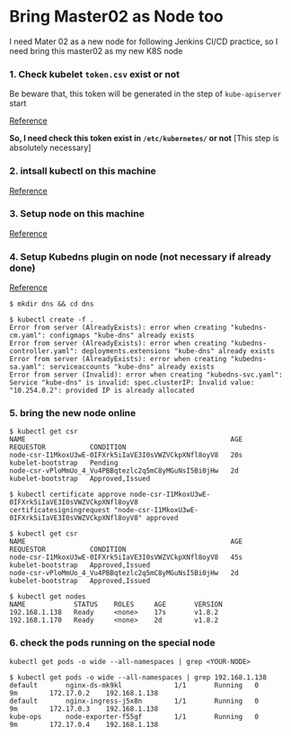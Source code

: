 # Bring Master02 as Node too

I need Mater 02 as a new node for following Jenkins CI/CD practice, so I need bring this master02 as my new K8S node


### 1. Check kubelet `token.csv` exist or not 

Be beware that, this token will be generated in the step of `kube-apiserver ` start

[Reference](https://github.com/Chao-Xi/JacobTechBlog/blob/master/k8s_dev/build_k8s18/06-%E9%83%A8%E7%BD%B2master%E8%8A%82%E7%82%B9.md#61-%E9%85%8D%E7%BD%AE%E5%92%8C%E5%90%AF%E5%8A%A8kube-apiserver)


**So, I need check this token exist in `/etc/kubernetes/` or not**  [This step is absolutely necessary]


### 2. intsall kubectl on this machine

[Reference](https://github.com/Chao-Xi/JacobTechBlog/blob/master/k8s_dev/build_k8s18/04-%E9%85%8D%E7%BD%AEkubectl%E5%91%BD%E4%BB%A4%E8%A1%8C%E5%B7%A5%E5%85%B7.md)



### 3. Setup node on this machine

[Reference](https://github.com/Chao-Xi/JacobTechBlog/blob/master/k8s_dev/build_k8s18/08-%E9%83%A8%E7%BD%B2Node%E8%8A%82%E7%82%B9.md)


### 4. Setup Kubedns plugin on node (not necessary if already done)

[Reference](https://github.com/Chao-Xi/JacobTechBlog/blob/master/k8s_dev/build_k8s18/09-%E9%83%A8%E7%BD%B2kubedns%E6%8F%92%E4%BB%B6.md)

```
$ mkdir dns && cd dns

$ kubectl create -f .
Error from server (AlreadyExists): error when creating "kubedns-cm.yaml": configmaps "kube-dns" already exists
Error from server (AlreadyExists): error when creating "kubedns-controller.yaml": deployments.extensions "kube-dns" already exists
Error from server (AlreadyExists): error when creating "kubedns-sa.yaml": serviceaccounts "kube-dns" already exists
Error from server (Invalid): error when creating "kubedns-svc.yaml": Service "kube-dns" is invalid: spec.clusterIP: Invalid value: "10.254.0.2": provided IP is already allocated
```

### 5. bring the new node online

```
$ kubectl get csr
NAME                                                   AGE       REQUESTOR           CONDITION
node-csr-I1MkoxU3wE-0IFXrk5iIaVE3I0sVWZVCkpXNfl8oyV8   20s       kubelet-bootstrap   Pending
node-csr-vPloMmUo_4_Vu4PBBqtezlc2q5mC8yMGuNsI5Bi0jHw   2d        kubelet-bootstrap   Approved,Issued
```

```
$ kubectl certificate approve node-csr-I1MkoxU3wE-0IFXrk5iIaVE3I0sVWZVCkpXNfl8oyV8
certificatesigningrequest "node-csr-I1MkoxU3wE-0IFXrk5iIaVE3I0sVWZVCkpXNfl8oyV8" approved
```
```
$ kubectl get csr
NAME                                                   AGE       REQUESTOR           CONDITION
node-csr-I1MkoxU3wE-0IFXrk5iIaVE3I0sVWZVCkpXNfl8oyV8   45s       kubelet-bootstrap   Approved,Issued
node-csr-vPloMmUo_4_Vu4PBBqtezlc2q5mC8yMGuNsI5Bi0jHw   2d        kubelet-bootstrap   Approved,Issued
```

```
$ kubectl get nodes
NAME            STATUS    ROLES     AGE       VERSION
192.168.1.138   Ready     <none>    17s       v1.8.2
192.168.1.170   Ready     <none>    2d        v1.8.2
```

### 6. check the pods running on the special node

```
kubectl get pods -o wide --all-namespaces | grep <YOUR-NODE>
```

```
$ kubectl get pods -o wide --all-namespaces | grep 192.168.1.138
default       nginx-ds-mk9kl             1/1       Running   0          9m        172.17.0.2    192.168.1.138
default       nginx-ingress-j5x8n        1/1       Running   0          9m        172.17.0.3    192.168.1.138
kube-ops      node-exporter-f55gf        1/1       Running   0          9m        172.17.0.4    192.168.1.138
```

